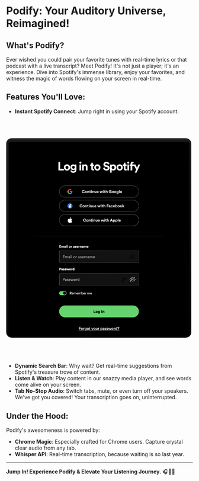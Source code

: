 # Podify: Your Auditory Universe, Reimagined!

## **What's Podify?**
Ever wished you could pair your favorite tunes with real-time lyrics or that podcast with a live transcript? Meet Podify! It's not just a player; it's an experience. Dive into Spotify's immense library, enjoy your favorites, and witness the magic of words flowing on your screen in real-time.

## **Features You'll Love:**

- **Instant Spotify Connect**: Jump right in using your Spotify account.

<p align="left" style="padding-top: 50px; padding-bottom: 50px;"> 
    <img src="assets/login.png" alt="show-page" width="500" style="border-radius: 15px;"/>
</p>



- **Dynamic Search Bar**: Why wait? Get real-time suggestions from Spotify's treasure trove of content.
- **Listen & Watch**: Play content in our snazzy media player, and see words come alive on your screen.
- **Tab No-Stop Audio**: Switch tabs, mute, or even turn off your speakers. We've got you covered! Your transcription goes on, uninterrupted.

## **Under the Hood:**

Podify's awesomeness is powered by:

- **Chrome Magic**: Especially crafted for Chrome users. Capture crystal clear audio from any tab.
- **Whisper API**: Real-time transcription, because waiting is so last year.

---

**Jump In! Experience Podify & Elevate Your Listening Journey.** 🎧🚀📖
